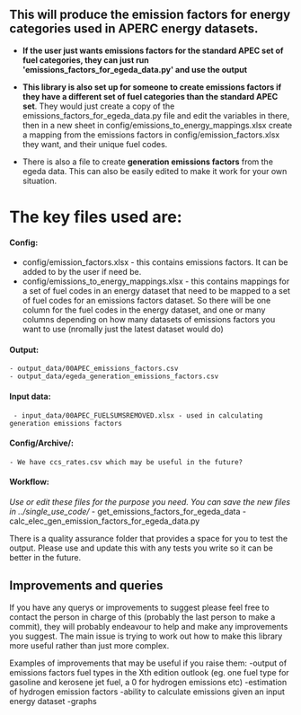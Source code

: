 ## This will produce the emission factors for energy categories used in APERC energy datasets. 

- **If the user just wants emissions factors for the standard APEC set of fuel categories, they can just run 'emissions_factors_for_egeda_data.py' and use the output**

- **This library is also set up for someone to create emissions factors if they have a different set of fuel categories than the standard APEC set**. They would just create a copy of the emissions_factors_for_egeda_data.py file and edit the variables in there, then in a new sheet in config/emissions_to_energy_mappings.xlsx create a mapping from the emissions factors in config/emission_factors.xlsx they want, and their unique fuel codes.

- There is also a file to create **generation emissions factors** from the egeda data. This can also be easily edited to make it work for your own situation.

# **The key files used are:**
#### Config:
- config/emission_factors.xlsx - this contains emissions factors. It can be added to by the user if need be.
- config/emissions_to_energy_mappings.xlsx - this contains mappings for a set of fuel codes in an energy dataset that need to be mapped to a set of fuel codes for an emissions factors dataset. So there will be one column for the fuel codes in the energy dataset, and one or many columns depending on how many datasets of emissions factors you want to use (nromally just the latest dataset would do)

#### Output:
    - output_data/00APEC_emissions_factors.csv
    - output_data/egeda_generation_emissions_factors.csv

#### Input data:
     - input_data/00APEC_FUELSUMSREMOVED.xlsx - used in calculating generation emissions factors

#### Config/Archive/:
    - We have ccs_rates.csv which may be useful in the future?

#### Workflow:
_Use or edit these files for the purpose you need. You can save the new files in ../single_use_code/_
    - get_emissions_factors_for_egeda_data
    - calc_elec_gen_emission_factors_for_egeda_data.py

There is a quality assurance folder that provides a space for you to test the output. Please use and update this with any tests you write so it can be better in the future.

## Improvements and queries
If you have any querys or improvements to suggest please feel free to contact the person in charge of this (probably the last person to make a commit), they will probably endeavour to help and make any improvements you suggest. The main issue is trying to work out how to make this library more useful rather than just more complex.

Examples of improvements that may be useful if you raise them:
-output of emissions factors fuel types in the Xth edition outlook (eg. one fuel type for gasoline and kerosene jet fuel, a 0 for hydrogen emissions etc)
-estimation of hydrogen emission factors
-ability to calculate emissions given an input energy dataset
-graphs
